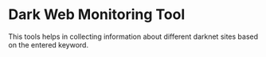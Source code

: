 # Dark Web Monitoring Tool
This tools helps in collecting information about different darknet sites based on the entered keyword.

